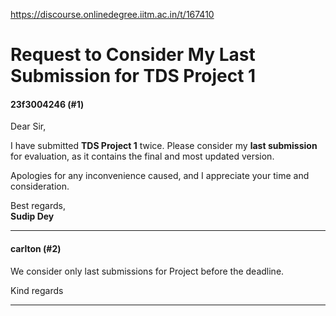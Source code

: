 https://discourse.onlinedegree.iitm.ac.in/t/167410

<html><head><meta charset='utf-8'><title>Request to Consider My Last Submission for TDS Project 1</title></head><body>
<h1>Request to Consider My Last Submission for TDS Project 1</h1>
<h4>23f3004246 (#1)</h4>
<p>Dear Sir,</p>
<p>I have submitted <strong>TDS Project 1</strong> twice. Please consider my <strong>last submission</strong> for evaluation, as it contains the final and most updated version.</p>
<p>Apologies for any inconvenience caused, and I appreciate your time and consideration.</p>
<p>Best regards,<br/>
<strong>Sudip Dey</strong></p><hr>

<h4>carlton (#2)</h4>
<p>We consider only last submissions for Project before the deadline.</p>
<p>Kind regards</p><hr>

</body></html>